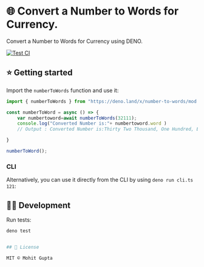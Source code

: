  # 🌐 Convert a Number to Words for Currency.

Convert a Number to Words for Currency using DENO.

[![Test CI](https://github.com/denorg/get-ip/workflows/Deno%20CI/badge.svg)](https://github.com/guptamohit004/number-to-words/actions)

## ⭐ Getting started

Import the `numberToWords` function and use it:

```js
import { numberToWords } from "https://deno.land/x/number-to-words/mod.js";

const numberToWord = async () => {
    var numbertoword=await numberToWords(32111);
    console.log("Converted Number is:"+ numbertoword.word )
    // Output : Converted Number is:Thirty Two Thousand, One Hundred, Eleven

}

numberToWord();
```

### CLI

Alternatively, you can use it directly from the CLI by using `deno run cli.ts 121`:

## 👩‍💻 Development

Run tests:

```bash
deno test


## 📄 License

MIT © Mohit Gupta

